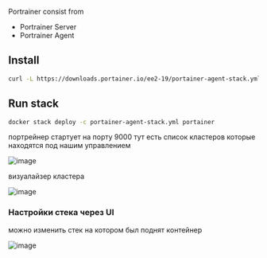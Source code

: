 Portrainer consist from
- Portrainer Server
- Portrainer Agent

## Install

```bash
curl -L https://downloads.portainer.io/ee2-19/portainer-agent-stack.yml -o portainer-agent-stack.yml
```

## Run stack
```bash
docker stack deploy -c portainer-agent-stack.yml portainer
```

портрейнер стартует на порту 9000 тут есть список кластеров которые находятся под нашим управлением

![image](https://github.com/dark-tulip/docker-course-stepik/assets/89765480/53228bb3-f88e-4943-9b77-d41c1bf45956)

визуалайзер кластера

![image](https://github.com/dark-tulip/docker-course-stepik/assets/89765480/e775ecef-f0f5-4eaa-8328-90e049c835a9)


### Настройки стека через UI

можно изменить стек на котором был поднят контейнер 

![image](https://github.com/dark-tulip/docker-course-stepik/assets/89765480/1613f0e9-1965-4fb8-be84-f2bc0ece3795)
